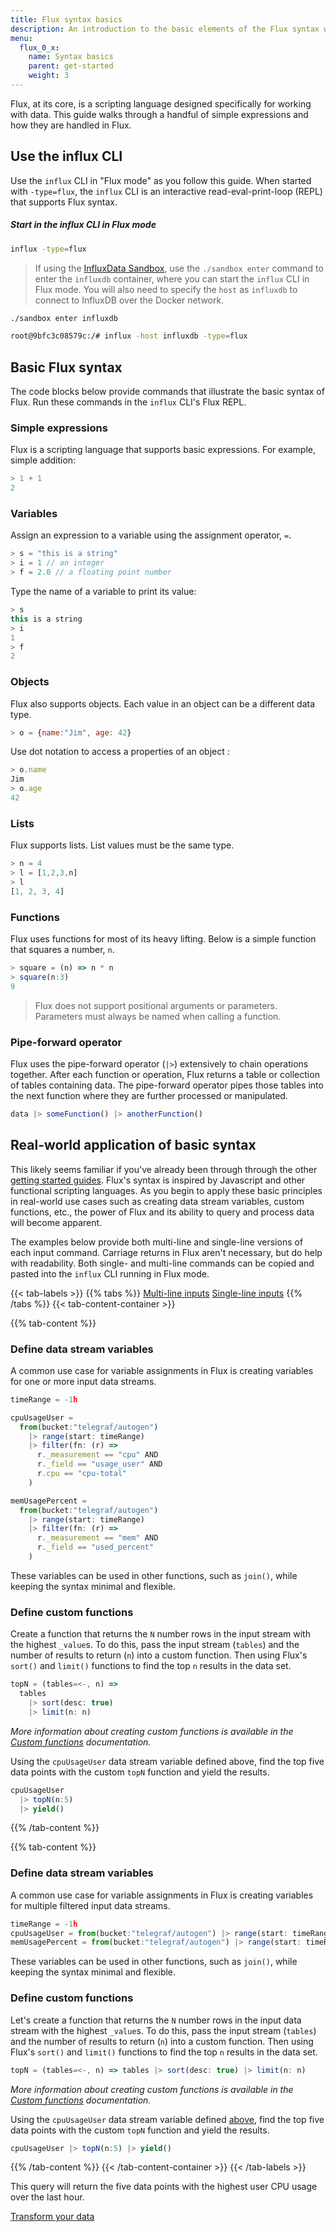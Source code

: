 ```yaml
---
title: Flux syntax basics
description: An introduction to the basic elements of the Flux syntax with real-world application examples.
menu:
  flux_0_x:
    name: Syntax basics
    parent: get-started
    weight: 3
---
```



Flux, at its core, is a scripting language designed specifically for working with data.
This guide walks through a handful of simple expressions and how they are handled in Flux.

## Use the influx CLI
Use the `influx` CLI in "Flux mode" as you follow this guide.
When started with `-type=flux`, the `influx` CLI is an interactive read-eval-print-loop (REPL) that supports Flux syntax.

##### Start in the influx CLI in Flux mode
```bash
influx -type=flux
```

> If using the [InfluxData Sandbox](/platform/install-and-deploy/deploying/sandbox-install), use the `./sandbox enter`
> command to enter the `influxdb` container, where you can start the `influx` CLI in Flux mode.
> You will also need to specify the `host` as `influxdb` to connect to InfluxDB over the Docker network.
>
```bash
./sandbox enter influxdb

root@9bfc3c08579c:/# influx -host influxdb -type=flux
```

## Basic Flux syntax
The code blocks below provide commands that illustrate the basic syntax of Flux.
Run these commands in the `influx` CLI's Flux REPL.

### Simple expressions
Flux is a scripting language that supports basic expressions.
For example, simple addition:

```js
> 1 + 1
2
```

### Variables
Assign an expression to a variable using the assignment operator, `=`.

```js
> s = "this is a string"
> i = 1 // an integer
> f = 2.0 // a floating point number
```

Type the name of a variable to print its value:

```js
> s
this is a string
> i
1
> f
2
```

### Objects
Flux also supports objects. Each value in an object can be a different data type.

```js
> o = {name:"Jim", age: 42}
```

Use dot notation to access a properties of an object :

```js
> o.name
Jim
> o.age
42
```

### Lists
Flux supports lists. List values must be the same type.

```js
> n = 4
> l = [1,2,3,n]
> l
[1, 2, 3, 4]
```

### Functions
Flux uses functions for most of its heavy lifting.
Below is a simple function that squares a number, `n`.

```js
> square = (n) => n * n
> square(n:3)
9
```

> Flux does not support positional arguments or parameters.
> Parameters must always be named when calling a function.

### Pipe-forward operator
Flux uses the pipe-forward operator (`|>`) extensively to chain operations together.
After each function or operation, Flux returns a table or collection of tables containing data.
The pipe-forward operator pipes those tables into the next function where they are further processed or manipulated.

```js
data |> someFunction() |> anotherFunction()
```

## Real-world application of basic syntax
This likely seems familiar if you've already been through through the other [getting started guides](/flux/v0.x/introduction/getting-started).
Flux's syntax is inspired by Javascript and other functional scripting languages.
As you begin to apply these basic principles in real-world use cases such as creating data stream variables,
custom functions, etc., the power of Flux and its ability to query and process data will become apparent.

The examples below provide both multi-line and single-line versions of each input command.
Carriage returns in Flux aren't necessary, but do help with readability.
Both single- and multi-line commands can be copied and pasted into the `influx` CLI running in Flux mode.

{{< tab-labels >}}
  {{% tabs %}}
  [Multi-line inputs](#)
  [Single-line inputs](#)
  {{% /tabs %}}
{{< tab-content-container >}}

{{% tab-content %}}
### Define data stream variables
A common use case for variable assignments in Flux is creating variables for one
or more input data streams.

```js
timeRange = -1h

cpuUsageUser =
  from(bucket:"telegraf/autogen")
    |> range(start: timeRange)
    |> filter(fn: (r) =>
      r._measurement == "cpu" AND
      r._field == "usage_user" AND
      r.cpu == "cpu-total"
    )

memUsagePercent =
  from(bucket:"telegraf/autogen")
    |> range(start: timeRange)
    |> filter(fn: (r) =>
      r._measurement == "mem" AND
      r._field == "used_percent"
    )
```

These variables can be used in other functions, such as  `join()`, while keeping the syntax minimal and flexible.

### Define custom functions
Create a function that returns the `N` number rows in the input stream with the highest `_value`s.
To do this, pass the input stream (`tables`) and the number of results to return (`n`) into a custom function.
Then using Flux's `sort()` and `limit()` functions to find the top `n` results in the data set.

```js
topN = (tables=<-, n) =>
  tables
    |> sort(desc: true)
    |> limit(n: n)
```

_More information about creating custom functions is available in the [Custom functions](/flux/v0.x/functions/custom-functions) documentation._

Using the `cpuUsageUser` data stream variable defined above, find the top five data
points with the custom `topN` function and yield the results.

```js
cpuUsageUser
  |> topN(n:5)
  |> yield()
```
{{% /tab-content %}}

{{% tab-content %}}
### Define data stream variables
A common use case for variable assignments in Flux is creating variables for multiple filtered input data streams.

```js
timeRange = -1h
cpuUsageUser = from(bucket:"telegraf/autogen") |> range(start: timeRange) |> filter(fn: (r) => r._measurement == "cpu" AND r._field == "usage_user" AND r.cpu == "cpu-total")
memUsagePercent = from(bucket:"telegraf/autogen") |> range(start: timeRange) |> filter(fn: (r) => r._measurement == "mem" AND r._field == "used_percent")
```

These variables can be used in other functions, such as  `join()`, while keeping the syntax minimal and flexible.

### Define custom functions
Let's create a function that returns the `N` number rows in the input data stream with the highest `_value`s.
To do this, pass the input stream (`tables`) and the number of results to return (`n`) into a custom function.
Then using Flux's `sort()` and `limit()` functions to find the top `n` results in the data set.

```js
topN = (tables=<-, n) => tables |> sort(desc: true) |> limit(n: n)
```

_More information about creating custom functions is available in the [Custom functions](/flux/v0.x/functions/custom-functions) documentation._

Using the `cpuUsageUser` data stream variable defined [above](#define-data-stream-variables),
find the top five data points with the custom `topN` function and yield the results.

```js
cpuUsageUser |> topN(n:5) |> yield()
```
{{% /tab-content %}}
{{< /tab-content-container >}}
{{< /tab-labels >}}

This query will return the five data points with the highest user CPU usage over the last hour.

<div class="page-nav-btns">
  <a class="btn prev" href="/flux/v0.x/introduction/getting-started/transform-data/">Transform your data</a>
</div>
